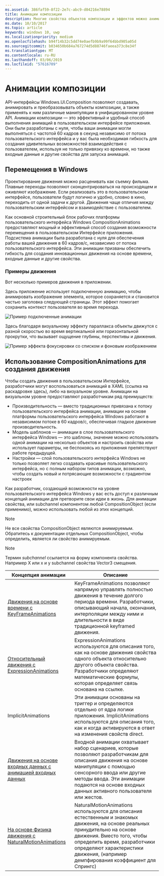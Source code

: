 ```yaml
---
ms.assetid: 386faf59-8f22-2e7c-abc9-d04216e78894
title: Анимации композиции
description: Многие свойства объектов композиции и эффектов можно анимировать, используя анимацию по ключевым кадрам или анимацию с помощью выражений. Это позволяет изменять свойства элементов пользовательского интерфейса во времени или на основе расчетов.
ms.date: 10/10/2017
ms.topic: article
keywords: windows 10, uwp
ms.localizationpriority: medium
ms.openlocfilehash: b94f14b32c5dd74e0aefb9b9a99f64bbd905a05d
ms.sourcegitcommit: b034650b684a767274d5d88746faeea373c8e34f
ms.translationtype: MT
ms.contentlocale: ru-RU
ms.lasthandoff: 03/06/2019
ms.locfileid: "57616709"
---
```

# <a name="composition-animations"></a>Анимации композиции

API-интерфейсы Windows.UI.Composition позволяют создавать, анимировать и преобразовывать объекты композиции, а также применять к ним различные манипуляции в унифицированном уровне API. Анимации композиции — это эффективный и удобный способ выполнения анимаций в пользовательском интерфейсе приложения. Они были разработаны с нуля, чтобы ваши анимации могли выполняться с частотой 60 кадров в секунд независимо от потока пользовательского интерфейса и у вас была необходимая гибкость для создания удивительных возможностей взаимодействия с пользователем, используя не только привязку ко времени, но также входные данные и другие свойства для запуска анимаций.

## <a name="motion-in-windows"></a>Перемещения в Windows

Проектирование движения можно расценивать как съемку фильма. Плавные переходы позволяют сконцентрироваться на происходящем и оживляют изображение. Если реализовать это в пользовательском интерфейсе, пользователи будут логично и удобно, словно в кино, переходить от одной задачи к другой. Движения чаще отличия между пользовательским интерфейсом и взаимодействие с пользователем.

Как основной строительный блок рабочих платформы пользовательского интерфейса Windows CompositionAnimations предоставляют мощный и эффективный способ создания возможности перемещения в пользовательском Интерфейсе приложения. Подсистема анимации была разработана с нуля для обеспечения работы вашей движения в 60 кадров/с, независимо от потока пользовательского интерфейса. Эти анимации призваны обеспечить гибкость для создания инновационных движения на основе времени, входные данные и другие свойства.

### <a name="examples-of-motion"></a>Примеры движения

Вот несколько примеров движения в приложении.

Здесь приложение использует подключенную анимацию, чтобы анимировать изображение элемента, которое сохраняется и становится частью заголовка следующей страницы. Этот эффект помогает сохранить контекст пользователя во время перехода.

![Пример подключенные анимации](images/animation/connected-animation-example.gif)

Здесь благодаря визуальному эффекту параллакса объекты движутся с разной скоростью во время вертикальной или горизонтальной прокрутки, что вызывает ощущение глубины, перспективы и движения.

![Пример эффекта фокусировки со списком и фоновым изображением](images/animation/parallax-example.gif)

## <a name="using-compositionanimations-to-create-motion"></a>Использование CompositionAnimations для создания движения

Чтобы создать движения в пользовательском Интерфейсе, разработчики могут воспользоваться анимаций в XAML (ссылка на раскадровке здесь), либо на визуальном уровне. Анимации на визуальном уровне предоставляют разработчикам ряд преимуществ:

- Производительность — вместо традиционных привязана к потоку пользовательского интерфейса анимации, анимации на основе платформы пользовательского интерфейса Windows работают в независимом потоке в 60 кадров/с, обеспечивая гладкое движение производительность.
- Модель шаблонов — анимации в слое пользовательского интерфейса Windows — это шаблоны, значение можно использовать одной анимации на несколько объектов и настроить свойства или использует параметры, не беспокоясь из приложения препятствуют работе предыдущей.
- Настройки — слой пользовательского интерфейса Windows не только позволяет легко создавать красивые пользовательского интерфейса, но с полным набором типов анимации, возможно, чтобы создать новый и потрясающие возможности с градиентом настроек

Как разработчик, создающий возможности на уровне пользовательского интерфейса Windows у вас есть доступ к различным концепций анимации для претворите свои идеи в жизнь. Для анимации свойства, или subchannel компонентом любой CompositionObject (если применимо), можно использовать любой из этих концепций.

> [!NOTE]
> Не все свойства CompositionObject являются анимируемым. Обратитесь к документации отдельных CompositionObject, чтобы определить, является ли свойство анимируемым.

> [!NOTE]
> Термин _subchannel_ ссылается на форму компонента свойства. Например X или x и y subchannel свойства Vector3 смещения.

| Концепция анимации | Описание |
| ----------------- | ----------- |
| [Движения на основе времени с KeyFrameAnimations](time-animations.md)  | KeyFrameAnimations позволяют напрямую управлять полностью движения в течение долгого периода времени. Разработчики, описывающий начала, окончания, интерполяции между ними и длительности в виде традиционной keyframed движения. |
| [Относительный движения с ExpressionAnimations](relation-animations.md)  | ExpressionAnimations используются для описания того, как на основе движения свойства одного объекта относительно другого объекта свойства. Разработчики определяют математические формулы, которая определяет связь основана на ссылке. |
| ImplicitAnimations | Эти анимации основаны на триггер и определяются отдельно от ядра логики приложения. ImplicitAnimations используются для описания того, как и когда активируются в ответ на изменения свойств direct. |
| [Движения на основе входных данных с анимацией входных данных](input-driven-animations.md)  | Входной анимации охватывает набор сценариев, которые позволяют разработчикам для описания движения на основе манипуляции с помощью сенсорного ввода или другие методы ввода. Эти анимации подаются на основе входных данных активного пользователя или жестов. |
| [На основе Физика движения с NaturalMotionAnimations](natural-animations.md)  | NaturalMotionAnimations используются для описания естественным и знакомых движения, на основе реальных принудительно на основе движения. Вместо того, чтобы определить время, разработчики определяют характеристики движения, (например демпфирования коэффициент для Спрингс) |
